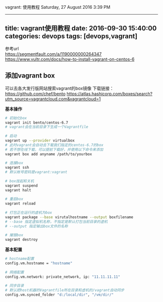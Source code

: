 vagrant: 使用教程
Saturday, 27 August 2016
3:39 PM
 
---
title: vagrant使用教程
date: 2016-09-30 15:40:00
categories: devops
tags: [devops,vagrant]
---
 
参考url  
https://segmentfault.com/a/1190000000264347
https://www.vultr.com/docs/how-to-install-vagrant-on-centos-6
 
## 添加vagrant box
可以去各大发行版网站搜索vagrant的box镜像
下载链接：
https://github.com/chef/bento
https://atlas.hashicorp.com/boxes/search?utm_source=vagrantcloud.com&vagrantcloud=1
 
<!--more-->
 
**基本操作**
``` bash
# 初始化box
vagrant init bento/centos-6.7
# vagrant会在当前目录下生成一个Vagrantfile
 
# 启动
vagrant up --provider virtualbox
# 此时vagrant会自动去下载我们指定的centos-6.7的box
# 若不想在线下载，可以提前下载好，并使用以下命令来添加
vagrant box add anyname /path/to/yourbox
 
# 连接box
vagrant ssh
# 默认帐号密码是vagrant:vagrant
 
# box挂起和关机
vagrant suspend
vagrant halt
 
# 重启box
vagrant reload
 
# 打包正在运行的虚机为box
vagrant package --base virutalhostname --output boxfilename
# --base 指定虚拟机名称，不指定是默认打包当前目录的虚机
# --output 指定输出box文件的名称
 
# 摧毁box
vagrant destroy
```
 
**基本配置**
``` bash
# hostname配置
config.vm.hostname = "hostname"
 
# 网络配置
config.vm.network: private_network, ip: "11.11.11.11"
 
# 同步目录
# 默认把host机器的Vagrantfile所在目录和虚机的/vagrant自动同步
config.vm.synced_folder "d:/local/dir", "/vm/dir/"
```
